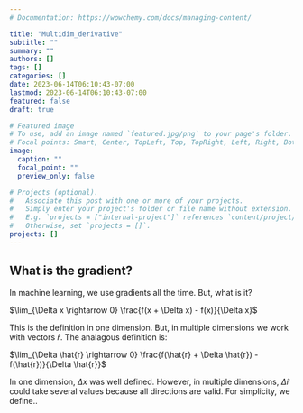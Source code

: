 ```yaml
---
# Documentation: https://wowchemy.com/docs/managing-content/

title: "Multidim_derivative"
subtitle: ""
summary: ""
authors: []
tags: []
categories: []
date: 2023-06-14T06:10:43-07:00
lastmod: 2023-06-14T06:10:43-07:00
featured: false
draft: true

# Featured image
# To use, add an image named `featured.jpg/png` to your page's folder.
# Focal points: Smart, Center, TopLeft, Top, TopRight, Left, Right, BottomLeft, Bottom, BottomRight.
image:
  caption: ""
  focal_point: ""
  preview_only: false

# Projects (optional).
#   Associate this post with one or more of your projects.
#   Simply enter your project's folder or file name without extension.
#   E.g. `projects = ["internal-project"]` references `content/project/deep-learning/index.md`.
#   Otherwise, set `projects = []`.
projects: []
---
```



## What is the gradient?

In machine learning, we use gradients all the time. But, what is it?

$\lim_{\Delta x \rightarrow 0} \frac{f(x + \Delta x) - f(x)}{\Delta x}$

This is the definition in one dimension. But, in multiple dimensions we work with vectors $\hat{r}$. The analagous definition is:

$\lim_{\Delta \hat{r} \rightarrow 0} \frac{f(\hat{r} + \Delta \hat{r}) - f(\hat{r})}{\Delta \hat{r}}$

In one dimension, $\Delta x$ was well defined. However, in multiple dimensions, $\Delta \hat{r}$ could take several values because all directions are valid. For simplicity, we define.. 

